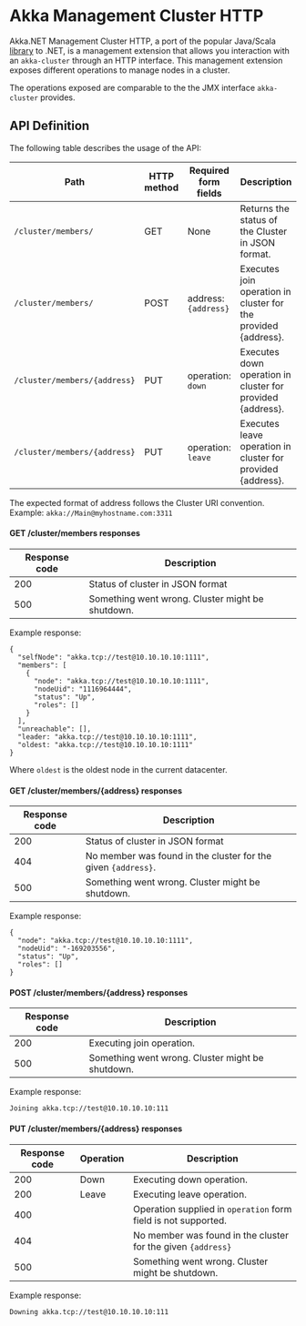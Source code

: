 # Akka Management Cluster HTTP

Akka.NET Management Cluster HTTP, a port of the popular Java/Scala [library](https://github.com/akka/akka-managemen) to .NET, is a management extension that allows you interaction with an `akka-cluster` through an HTTP interface. This management extension exposes different operations to manage nodes in a cluster.

The operations exposed are comparable to the the JMX interface `akka-cluster` provides.

## API Definition

The following table describes the usage of the API:

| Path | HTTP method | Required form fields | Description 
| ------------- | ------------- | ------------- | ------------- 
| `/cluster/members/`  | GET | None | Returns the status of the Cluster in JSON format.
| `/cluster/members/`  | POST | address: `{address}` | Executes join operation in cluster for the provided {address}. 
| `/cluster/members/{address}`  | PUT | operation: `down` | Executes down operation in cluster for provided {address}. 
| `/cluster/members/{address}`  | PUT | operation: `leave` | Executes leave operation in cluster for provided {address}. 

The expected format of address follows the Cluster URI convention. Example: `akka://Main@myhostname.com:3311`

#### GET /cluster/members responses

| Response code | Description
| ------------- | -----------
| 200           | Status of cluster in JSON format
| 500           | Something went wrong. Cluster might be shutdown.

Example response:

```
{
  "selfNode": "akka.tcp://test@10.10.10.10:1111",
  "members": [
    {
      "node": "akka.tcp://test@10.10.10.10:1111",
      "nodeUid": "1116964444",
      "status": "Up",
      "roles": []
    }
  ],
  "unreachable": [],
  "leader: "akka.tcp://test@10.10.10.10:1111",
  "oldest: "akka.tcp://test@10.10.10.10:1111"
}
```

Where `oldest` is the oldest node in the current datacenter.

#### GET /cluster/members/\{address\} responses

| Response code | Description
| ------------- | -----------
| 200           | Status of cluster in JSON format
| 404           | No member was found in the cluster for the given `{address}`.
| 500           | Something went wrong. Cluster might be shutdown.

Example response:

```
{
  "node": "akka.tcp://test@10.10.10.10:1111",
  "nodeUid": "-169203556",
  "status": "Up",
  "roles": []
}
```

#### POST /cluster/members/\{address\} responses

| Response code | Description
| ------------- | -----------
| 200           | Executing join operation.
| 500           | Something went wrong. Cluster might be shutdown.

Example response:

```
Joining akka.tcp://test@10.10.10.10:111
```

#### PUT /cluster/members/\{address\} responses

| Response code | Operation | Description
| ------------- | --------- | -----------
| 200           | Down      | Executing down operation.
| 200           | Leave     | Executing leave operation.
| 400           |           | Operation supplied in `operation` form field is not supported.
| 404           |           | No member was found in the cluster for the given `{address}`
| 500           |           | Something went wrong. Cluster might be shutdown.

Example response:

```
Downing akka.tcp://test@10.10.10.10:111
```
